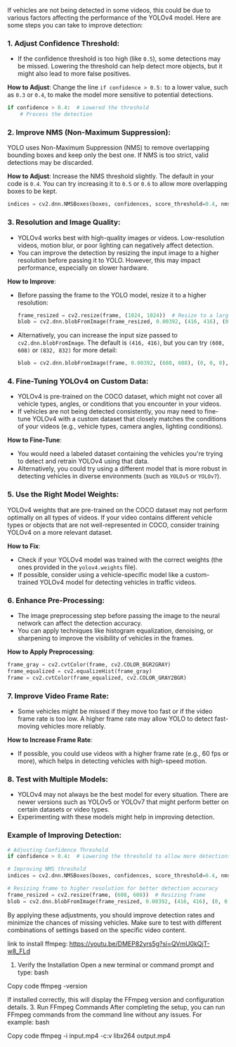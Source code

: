 If vehicles are not being detected in some videos, this could be due to various factors affecting the performance of the YOLOv4 model. Here are some steps you can take to improve detection:

### 1. **Adjust Confidence Threshold**:
   - If the confidence threshold is too high (like `0.5`), some detections may be missed. Lowering the threshold can help detect more objects, but it might also lead to more false positives.
   
   **How to Adjust**:
   Change the line `if confidence > 0.5:` to a lower value, such as `0.3` or `0.4`, to make the model more sensitive to potential detections.

   ```python
   if confidence > 0.4:  # Lowered the threshold
       # Process the detection
   ```

### 2. **Improve NMS (Non-Maximum Suppression)**:
   YOLO uses Non-Maximum Suppression (NMS) to remove overlapping bounding boxes and keep only the best one. If NMS is too strict, valid detections may be discarded.

   **How to Adjust**:
   Increase the NMS threshold slightly. The default in your code is `0.4`. You can try increasing it to `0.5` or `0.6` to allow more overlapping boxes to be kept.

   ```python
   indices = cv2.dnn.NMSBoxes(boxes, confidences, score_threshold=0.4, nms_threshold=0.5)
   ```

### 3. **Resolution and Image Quality**:
   - YOLOv4 works best with high-quality images or videos. Low-resolution videos, motion blur, or poor lighting can negatively affect detection.
   - You can improve the detection by resizing the input image to a higher resolution before passing it to YOLO. However, this may impact performance, especially on slower hardware.

   **How to Improve**:
   - Before passing the frame to the YOLO model, resize it to a higher resolution:
     ```python
     frame_resized = cv2.resize(frame, (1024, 1024))  # Resize to a larger resolution
     blob = cv2.dnn.blobFromImage(frame_resized, 0.00392, (416, 416), (0, 0, 0), True, crop=False)
     ```

   - Alternatively, you can increase the input size passed to `cv2.dnn.blobFromImage`. The default is `(416, 416)`, but you can try `(608, 608)` or `(832, 832)` for more detail:
     ```python
     blob = cv2.dnn.blobFromImage(frame, 0.00392, (608, 608), (0, 0, 0), True, crop=False)
     ```

### 4. **Fine-Tuning YOLOv4 on Custom Data**:
   - YOLOv4 is pre-trained on the COCO dataset, which might not cover all vehicle types, angles, or conditions that you encounter in your videos.
   - If vehicles are not being detected consistently, you may need to fine-tune YOLOv4 with a custom dataset that closely matches the conditions of your videos (e.g., vehicle types, camera angles, lighting conditions).

   **How to Fine-Tune**:
   - You would need a labeled dataset containing the vehicles you're trying to detect and retrain YOLOv4 using that data.
   - Alternatively, you could try using a different model that is more robust in detecting vehicles in diverse environments (such as `YOLOv5` or `YOLOv7`).

### 5. **Use the Right Model Weights**:
   YOLOv4 weights that are pre-trained on the COCO dataset may not perform optimally on all types of videos. If your video contains different vehicle types or objects that are not well-represented in COCO, consider training YOLOv4 on a more relevant dataset.

   **How to Fix**:
   - Check if your YOLOv4 model was trained with the correct weights (the ones provided in the `yolov4.weights` file).
   - If possible, consider using a vehicle-specific model like a custom-trained YOLOv4 model for detecting vehicles in traffic videos.

### 6. **Enhance Pre-Processing**:
   - The image preprocessing step before passing the image to the neural network can affect the detection accuracy.
   - You can apply techniques like histogram equalization, denoising, or sharpening to improve the visibility of vehicles in the frames.

   **How to Apply Preprocessing**:
   ```python
   frame_gray = cv2.cvtColor(frame, cv2.COLOR_BGR2GRAY)
   frame_equalized = cv2.equalizeHist(frame_gray)
   frame = cv2.cvtColor(frame_equalized, cv2.COLOR_GRAY2BGR)
   ```

### 7. **Improve Video Frame Rate**:
   - Some vehicles might be missed if they move too fast or if the video frame rate is too low. A higher frame rate may allow YOLO to detect fast-moving vehicles more reliably.
   
   **How to Increase Frame Rate**:
   - If possible, you could use videos with a higher frame rate (e.g., 60 fps or more), which helps in detecting vehicles with high-speed motion.

### 8. **Test with Multiple Models**:
   - YOLOv4 may not always be the best model for every situation. There are newer versions such as YOLOv5 or YOLOv7 that might perform better on certain datasets or video types.
   - Experimenting with these models might help in improving detection.

### Example of Improving Detection:

```python
# Adjusting Confidence Threshold
if confidence > 0.4:  # Lowering the threshold to allow more detections

# Improving NMS threshold
indices = cv2.dnn.NMSBoxes(boxes, confidences, score_threshold=0.4, nms_threshold=0.5)

# Resizing frame to higher resolution for better detection accuracy
frame_resized = cv2.resize(frame, (608, 608))  # Resizing frame
blob = cv2.dnn.blobFromImage(frame_resized, 0.00392, (416, 416), (0, 0, 0), True, crop=False)
```

By applying these adjustments, you should improve detection rates and minimize the chances of missing vehicles. Make sure to test with different combinations of settings based on the specific video content.

link to install ffmpeg: https://youtu.be/DMEP82yrs5g?si=QVmU0kQjT-w8_FLd

1. Verify the Installation
Open a new terminal or command prompt and type:
bash

Copy code
ffmpeg -version

If installed correctly, this will display the FFmpeg version and configuration details.
3. Run FFmpeg Commands
After completing the setup, you can run FFmpeg commands from the command line without any issues. For example:
bash

Copy code
ffmpeg -i input.mp4 -c:v libx264 output.mp4

